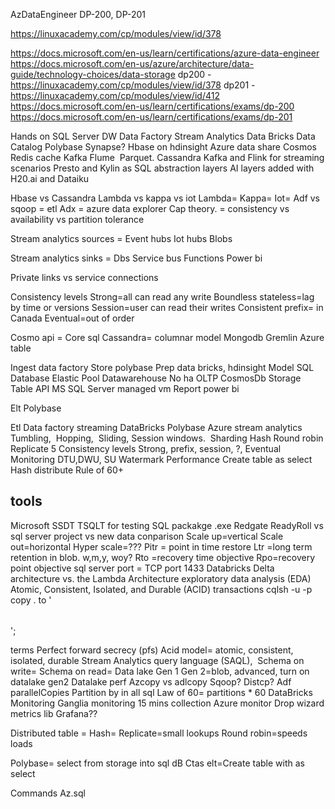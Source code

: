 AzDataEngineer 
DP-200, DP-201
 
https://linuxacademy.com/cp/modules/view/id/378

https://docs.microsoft.com/en-us/learn/certifications/azure-data-engineer
https://docs.microsoft.com/en-us/azure/architecture/data-guide/technology-choices/data-storage
dp200 - https://linuxacademy.com/cp/modules/view/id/378
dp201 - https://linuxacademy.com/cp/modules/view/id/412
https://docs.microsoft.com/en-us/learn/certifications/exams/dp-200
https://docs.microsoft.com/en-us/learn/certifications/exams/dp-201

Hands on 
SQL Server
DW
Data Factory
Stream Analytics
Data Bricks
Data Catalog
Polybase
Synapse?
Hbase on hdinsight
Azure data share
Cosmos
Redis cache 
Kafka
Flume
 Parquet.
Cassandra 
Kafka and Flink for streaming scenarios
Presto and Kylin as SQL abstraction layers
AI layers added with H20.ai and Dataiku

Hbase vs Cassandra
Lambda vs kappa vs iot
Lambda=
Kappa=
Iot=
Adf vs sqoop = etl
Adx = azure data explorer
Cap theory. = consistency vs availability vs partition tolerance 

Stream analytics sources =
Event hubs
Iot hubs
Blobs

Stream analytics sinks =
Dbs
Service bus
Functions
Power bi

Private links vs service connections 


Consistency levels
Strong=all can read any write
Boundless stateless=lag by time or versions
Session=user can read their writes
Consistent prefix= in Canada 
Eventual=out of order 

Cosmo api =
Core sql
Cassandra= columnar model
Mongodb
Gremlin
Azure table 


Ingest 
data factory
Store 
polybase 
Prep 
data bricks, hdinsight
Model
SQL Database
Elastic Pool
Datawarehouse
No ha
OLTP
CosmosDb
Storage Table API
MS SQL Server
managed
vm
Report
power bi

Elt 
Polybase

Etl
Data factory 
streaming
DataBricks
Polybase
Azure stream analytics  
Tumbling, 
Hopping, 
Sliding, 
Session windows. 
Sharding 
Hash
Round robin
Replicate
5 Consistency levels
Strong, prefix, session, ?, Eventual
Monitoring
DTU,DWU, SU
Watermark
Performance
Create table as select
Hash distribute 
Rule of 60+


tools
-----
Microsoft SSDT
TSQLT for testing
SQL packakge .exe
Redgate ReadyRoll
vs sql server project
vs new data conparison
Scale up=vertical
Scale out=horizontal
Hyper scale=???
Pitr = point in time restore
Ltr =long term retention in blob. w,m,y, woy?
Rto =recovery time objective
Rpo=recovery point objective 
sql server port = TCP port 1433
Databricks Delta architecture vs. the Lambda Architecture
exploratory data analysis (EDA)
Atomic, Consistent, Isolated, and Durable (ACID) transactions
cqlsh -u <your username> -p <your password>
copy <keyspace name>.<table name>
to '<table and data name>';

terms
Perfect forward secrecy (pfs)
Acid model= atomic, consistent, isolated, durable
Stream Analytics query language (SAQL), 
Schema on write=
Schema on read=
Data lake
Gen 1
Gen 2=blob, advanced, turn on datalake gen2
Datalake perf
Azcopy vs adlcopy
Sqoop?
Distcp?
Adf parallelCopies
Partition by in all sql
Law of 60= partitions * 60
DataBricks
Monitoring
Ganglia monitoring
15 mins collection
Azure monitor
Drop wizard metrics lib 
Grafana??

Distributed table =
Hash=
Replicate=small lookups
Round robin=speeds loads

Polybase= select from storage into sql dB
Ctas elt=Create table with as select

Commands
Az.sql 